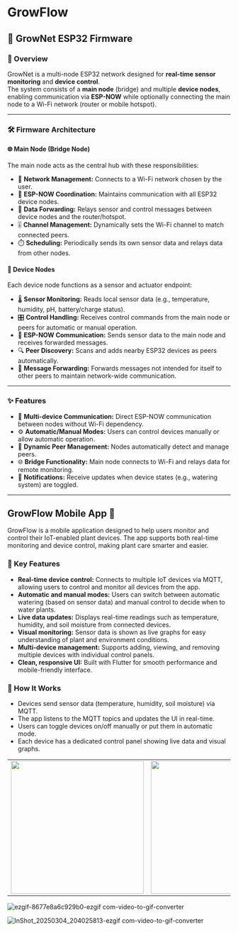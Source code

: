 # GrowFlow

## 🌱 GrowNet ESP32 Firmware

### 📝 Overview
GrowNet is a multi-node ESP32 network designed for **real-time sensor monitoring** and **device control**.  
The system consists of a **main node** (bridge) and multiple **device nodes**, enabling communication via **ESP-NOW** while optionally connecting the main node to a Wi-Fi network (router or mobile hotspot).

---

### 🛠️ Firmware Architecture

#### 🌐 Main Node (Bridge Node)
The main node acts as the central hub with these responsibilities:
- 🔗 **Network Management:** Connects to a Wi-Fi network chosen by the user.
- 📡 **ESP-NOW Coordination:** Maintains communication with all ESP32 device nodes.
- 🔄 **Data Forwarding:** Relays sensor and control messages between device nodes and the router/hotspot.
- 🎚️ **Channel Management:** Dynamically sets the Wi-Fi channel to match connected peers.
- ⏱️ **Scheduling:** Periodically sends its own sensor data and relays data from other nodes.

#### 🤖 Device Nodes
Each device node functions as a sensor and actuator endpoint:
- 🌡️ **Sensor Monitoring:** Reads local sensor data (e.g., temperature, humidity, pH, battery/charge status).
- 🎛️ **Control Handling:** Receives control commands from the main node or peers for automatic or manual operation.
- 📡 **ESP-NOW Communication:** Sends sensor data to the main node and receives forwarded messages.
- 🔍 **Peer Discovery:** Scans and adds nearby ESP32 devices as peers automatically.
- 🔄 **Message Forwarding:** Forwards messages not intended for itself to other peers to maintain network-wide communication.

---

### ✨ Features
- 📡 **Multi-device Communication:** Direct ESP-NOW communication between nodes without Wi-Fi dependency.
- ⚙️ **Automatic/Manual Modes:** Users can control devices manually or allow automatic operation.
- 🤝 **Dynamic Peer Management:** Nodes automatically detect and manage peers.
- 🌐 **Bridge Functionality:** Main node connects to Wi-Fi and relays data for remote monitoring.
- 🔔 **Notifications:** Receive updates when device states (e.g., watering system) are toggled.

---


## GrowFlow Mobile App 🌿

GrowFlow is a mobile application designed to help users monitor and control their IoT-enabled plant devices. The app supports both real-time monitoring and device control, making plant care smarter and easier.

### 🌟 Key Features

- **Real-time device control:** Connects to multiple IoT devices via MQTT, allowing users to control and monitor all devices from the app.  
- **Automatic and manual modes:** Users can switch between automatic watering (based on sensor data) and manual control to decide when to water plants.  
- **Live data updates:** Displays real-time readings such as temperature, humidity, and soil moisture from connected devices.  
- **Visual monitoring:** Sensor data is shown as live graphs for easy understanding of plant and environment conditions.  
- **Multi-device management:** Supports adding, viewing, and removing multiple devices with individual control panels.  
- **Clean, responsive UI:** Built with Flutter for smooth performance and mobile-friendly interface.  

### 📱 How It Works

- Devices send sensor data (temperature, humidity, soil moisture) via MQTT.  
- The app listens to the MQTT topics and updates the UI in real-time.  
- Users can toggle devices on/off manually or put them in automatic mode.  
- Each device has a dedicated control panel showing live data and visual graphs.  


<table>
  <tr>
    <td>
      <img src="https://github.com/user-attachments/assets/0bee2dfb-4968-4957-859a-258ad16bc611" width="300"/>
    </td>
    <td>
      <img src="https://github.com/user-attachments/assets/fbdcee73-0e72-474a-a1af-bcebed13cb8b" width="300"/>
    </td>
  </tr>
</table>


 

![ezgif-8677e8a6c929b0-ezgif com-video-to-gif-converter](https://github.com/user-attachments/assets/0bee2dfb-4968-4957-859a-258ad16bc611)


![InShot_20250304_204025813-ezgif com-video-to-gif-converter](https://github.com/user-attachments/assets/fbdcee73-0e72-474a-a1af-bcebed13cb8b)

